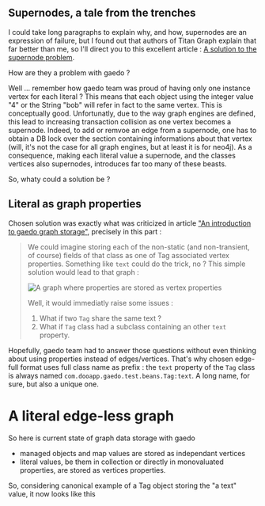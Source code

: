 ## Supernodes, a tale from the trenches ##

I could take long paragraphs to explain why, and how, supernodes are an expression of failure, but I found out that authors of Titan Graph explain that far better than me, so I'll direct you to this excellent article : [A solution to the supernode problem](http://thinkaurelius.com/2012/10/25/a-solution-to-the-supernode-problem/).

How are they a problem with gaedo ?

Well ... remember how gaedo team was proud of having only one instance vertex for each literal ? This means that each object using the integer value "4" or the String "bob" will refer in fact to the same vertex. This is conceptually good. Unfortunatly, due to the way graph engines are defined, this lead to increasing transaction collision as one vertex becomes a supernode. Indeed, to add or remvoe an edge from a supernode, one has to obtain a DB lock over the section containing informations about that vertex (will, it's not the case for all graph engines, but at least it is for neo4j). As a consequence, making each literal value a supernode, and the classes vertices also supernodes, introduces far too many of these beasts.

So, whaty could a solution be ?

## Literal as graph properties ##

Chosen solution was exactly what was criticized in article ["An introduction to gaedo graph storage"](1_gaedo_graph_storage.html), precisely in this part :

> We could imagine storing each of the non-static (and non-transient, of course) fields of that class as one of Tag associated vertex properties. Something like `text` could do the trick, no ? This simple solution would lead to that graph :
> 
> ![A graph where properties are stored as vertex properties](images/gaedo_graph_storage_1_graph_with_properties.jpg)
> 
> Well, it would immediatly raise some issues :
> 
>  1. What if two `Tag` share the same text ?
>  2. What if `Tag` class had a subclass containing an other `text` property.

Hopefully, gaedo team had to answer those questions without even thinking about using properties instead of edges/vertices. That's why chosen edge-full format uses full class name as prefix : the `text` property of the `Tag` class is always named `com.dooapp.gaedo.test.beans.Tag:text`. A long name, for sure, but also a unique one.

# A literal edge-less graph #

So here is current state of graph data storage with gaedo

* managed objects and map values are stored as independant vertices
* literal values, be them in collection or directly in monovaluated properties, are stored as vertices properties.

So, considering canonical example of a Tag object storing the "a text" value, it now looks like this


